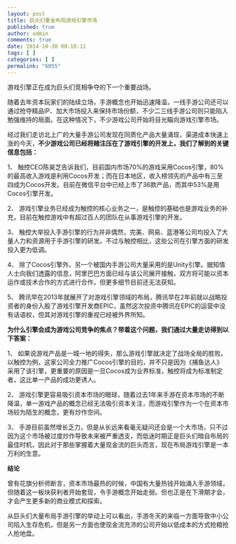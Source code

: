 ```yaml
---
layout: post
title: 巨头们重金布局游戏引擎市场
published: true
author: admin
comments: true
date: 2014-10-30 08:10:11
tags: [ ]
categories: [ ]
permalink: "6055"
---
```

游戏引擎正在成为巨头们竞相争夺的下一个重要战场。

随着去年资本玩家们的陆续立场，手游概念也开始迅速降温，一线手游公司还可以通过抢夺精品IP、加大市场投入来保持市场份额，不少二三线手游公司则只能陷入勉强维持的局面。在这种情况下，不少游戏公司开始将目光瞄向游戏引擎市场。

经过我们走访北上广的大量手游公司发现在同质化产品大量涌现，渠道成本快速上涨的今天，**不少游戏公司已经将赌注压在了游戏引擎的开发上，我们了解到的关键信息包括：**

1、 触控CEO陈昊芝告诉我们，目前国内市场70%的游戏采用Cocos引擎，80%的最高收入游戏是利用Cocos开发；而在日本地区，收入榜领先的产品中有三至四成为Cocos开发。目前在微信平台中已经上市了36款产品，而其中53%是用Cocos引擎开发。

2、 游戏引擎业务已经成为触控的核心业务之一，是触控的基础也是游戏业务的补充，目前在触控游戏中有超过百人的团队在从事游戏引擎的开发。

3、 触控大举投入手游引擎的行为并非偶然，完美、网易、蓝港等公司均投入了大量人力和资源用于手游引擎的研发。不过与触控相比，这些公司在引擎方面的研发投入更为低调。

4、 除了Cocos引擎外，另一个被国内手游公司大量采用的是Unity引擎。据知情人士向我们透露的信息，阿里巴巴方面已经与该公司展开接触，双方将可能以资本运作或技术合作的方式进行合作，但更多细节目前还无法获知。

5、 腾讯早在2013年就展开了对游戏引擎领域的布局，腾讯早在2年前就以战略投资者的身份入股了游戏引擎开发商EPIC，虽然这次投资中腾讯在EPIC的运营中没有话语权，但其对游戏引擎的重视已经被外界所知。

**为什么引擎会成为游戏公司竞争的焦点？带着这个问题，我们通过大量走访得到以下答案：**

1、 如果说游戏产品是一城一地的得失，那么游戏引擎就决定了战场全局的胜败。以触控为例，这家公司全力推广Cocos引擎的目的，并不只是因为《捕鱼达人》采用了该引擎，更重要的原因是一旦Cocos成为业界标准，触控将成为标准制定者，这比单一产品的成功更诱人。

2、 游戏引擎更容易吸引资本市场的眼球，随着过去1年来手游在资本市场的不断降温，单一游戏产品的概念已经无法吸引资本关注，而游戏引擎作为一个在资本市场较为陌生的概念，更有炒作空间。

3、 手游目前虽然增长乏力，但是从长远来看毫无疑问还会是一个大市场，只不过因为这个市场被过度炒作导致未来被严重透支，而低迷时期正是巨头们暗自布局的最佳时机，因此对于那些掌握着大量现金流的巨头而言，现在布局游戏引擎是一本万利的生意。

**结论**

曾有花旗分析师断言，资本市场最热的时候，中国有大量热钱开始涌入手游领域，但随着这一板块获利者开始套现，令手游概念开始走弱。但也正是在下滑期才会，才会产生更多新的商业模式和探索。

从巨头们大量布局手游引擎的举动上可以看出，手游冬天的来临一方面导致中小公司陷入生存危机，但是另一方面也使现金流充沛的公司开始以低成本的方式抢粮抢人抢地盘。